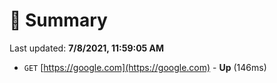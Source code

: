 # 📖 Summary
Last updated: **7/8/2021, 11:59:05 AM**

- `GET` [https://google.com](https://google.com) - **Up** (146ms)
